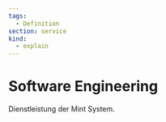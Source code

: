 ```yaml
---
tags:
  - Definition
section: service
kind:
  - explain
---
```

# Software Engineering

Dienstleistung der Mint System.
